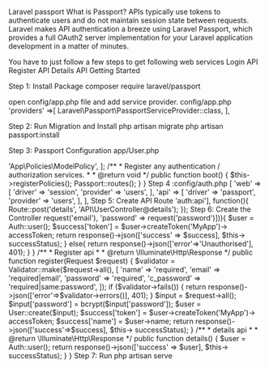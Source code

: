 Laravel passport
What is Passport? APIs typically use tokens to authenticate users and do not maintain session state between requests. Laravel makes API authentication a breeze using Laravel Passport, which provides a full OAuth2 server implementation for your Laravel application development in a matter of minutes.

You have to just follow a few steps to get following web services
Login API
Register API
Details API
Getting Started



Step 1: Install Package
composer require laravel/passport



open config/app.php file and add service provider.
config/app.php
'providers' =>[
Laravel\Passport\PassportServiceProvider::class,
],


Step 2: Run Migration and Install
php artisan migrate
php artisan passport:install


Step 3: Passport Configuration app/User.php


<?php
namespace App;
use Laravel\Passport\HasApiTokens;
use Illuminate\Notifications\Notifiable;
use Illuminate\Foundation\Auth\User as Authenticatable;
class User extends Authenticatable
{
  use HasApiTokens, Notifiable;
/**
* The attributes that are mass assignable.
*
* @var array
*/
protected $fillable = [
'name', 'email', 'password',
];
/**
* The attributes that should be hidden for arrays.
*
* @var array
*/
protected $hidden = [
'password', 'remember_token',
];
}
app/Providers/AuthServiceProvider.php
<?php
namespace App\Providers;
use Laravel\Passport\Passport; 
use Illuminate\Support\Facades\Gate; 
use Illuminate\Foundation\Support\Providers\AuthServiceProvider as ServiceProvider;
class AuthServiceProvider extends ServiceProvider 
{ 
    /** 
     * The policy mappings for the application. 
     * 
     * @var array 
     */ 
    protected $policies = [ 
        'App\Model' => 'App\Policies\ModelPolicy', 
    ];
/** 
     * Register any authentication / authorization services. 
     * 
     * @return void 
     */ 
    public function boot() 
    { 
        $this->registerPolicies(); 
        Passport::routes(); 
    } 
}



Step 4 :config/auth.php
<?php
return [
'guards' => [ 
        'web' => [ 
            'driver' => 'session', 
            'provider' => 'users', 
        ], 
        'api' => [ 
            'driver' => 'passport', 
            'provider' => 'users', 
        ], 
    ],


Step 5: Create API Route


<?php
/*
|--------------------------------------------------------------------------
| API Routes
|--------------------------------------------------------------------------
|
| Here is where you can register API routes for your application. These
| routes are loaded by the RouteServiceProvider within a group which
| is assigned the "api" middleware group. Enjoy building your API!
|
*/
Route::post('login', 'API\UserController@login');
Route::post('register', 'API\UserController@register');
Route::group(['middleware' => 'auth:api'], function(){
Route::post('details', 'API\UserController@details');
});



Step 6: Create the Controller


<?php
namespace App\Http\Controllers\API;
use Illuminate\Http\Request; 
use App\Http\Controllers\Controller; 
use App\User; 
use Illuminate\Support\Facades\Auth; 
use Validator;
class UserController extends Controller 
{
public $successStatus = 200;
/** 
     * login api 
     * 
     * @return \Illuminate\Http\Response 
     */ 
    public function login(){ 
        if(Auth::attempt(['email' => request('email'), 'password' => request('password')])){ 
            $user = Auth::user(); 
            $success['token'] =  $user->createToken('MyApp')-> accessToken; 
            return response()->json(['success' => $success], $this-> successStatus); 
        } 
        else{ 
            return response()->json(['error'=>'Unauthorised'], 401); 
        } 
    }
/** 
     * Register api 
     * 
     * @return \Illuminate\Http\Response 
     */ 
    public function register(Request $request) 
    { 
        $validator = Validator::make($request->all(), [ 
            'name' => 'required', 
            'email' => 'required|email', 
            'password' => 'required', 
            'c_password' => 'required|same:password', 
        ]);
if ($validator->fails()) { 
            return response()->json(['error'=>$validator->errors()], 401);            
        }
$input = $request->all(); 
        $input['password'] = bcrypt($input['password']); 
        $user = User::create($input); 
        $success['token'] =  $user->createToken('MyApp')-> accessToken; 
        $success['name'] =  $user->name;
return response()->json(['success'=>$success], $this-> successStatus); 
    }
/** 
     * details api 
     * 
     * @return \Illuminate\Http\Response 
     */ 
    public function details() 
    { 
        $user = Auth::user(); 
        return response()->json(['success' => $user], $this-> successStatus); 
    } 
}




Step 7: Run
php artisan serve
